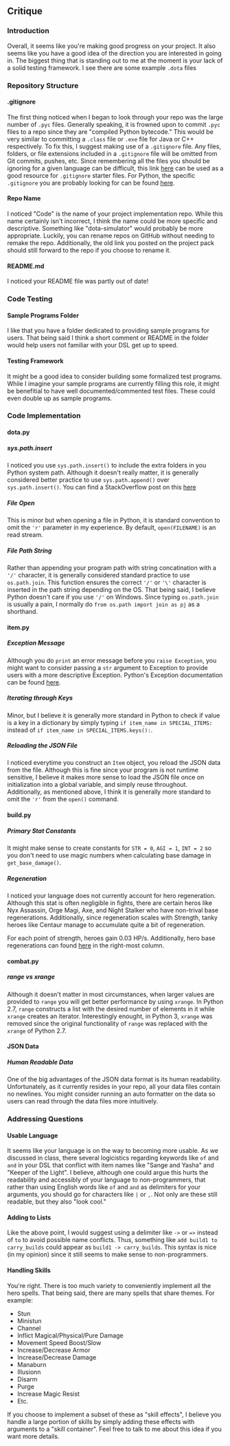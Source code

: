 
## Critique

### Introduction

Overall, it seems like you're making good progress on your project. It also seems like you have
a good idea of the direction you are interested in going in. The biggest thing that is standing
out to me at the moment is your lack of a solid testing framework. I see there are some example
`.dota` files





### Repository Structure

#### .gitignore
The first thing noticed when I began to look through your repo was the large number of `.pyc`
files. Generally speaking, it is frowned upon to commit `.pyc` files to a repo since they are
"compiled Python bytecode." This would be very similar to committing a `.class` file or `.exe`
file for Java or C++ respectively. To fix this, I suggest making use of a `.gitignore` file.
Any files, folders, or file extensions included in a `.gitignore` file will be omitted from
Git commits, pushes, etc. Since remembering all the files you should be ignoring for a given
language can be difficult, this link [here](https://github.com/github/gitignore) can be used
as a good resource for `.gitignore` starter files. For Python, the specific `.gitignore` you
are probably looking for can be found
[here](https://github.com/github/gitignore/blob/master/Python.gitignore).

#### Repo Name
I noticed "Code" is the name of your project implementation repo. While this name certainly
isn't incorrect, I think the name could be more specific and descriptive. Something like
"dota-simulator" would probably be more appropriate. Luckily, you can rename repos on
GitHub without needing to remake the repo. Additionally, the old link you posted on the
project pack should still forward to the repo if you choose to rename it.

#### README.md
I noticed your README file was partly out of date!





### Code Testing

#### Sample Programs Folder
I like that you have a folder dedicated to providing sample programs for users. That being
said I think a short comment or README in the folder would help users not familiar with your
DSL get up to speed.

#### Testing Framework
It might be a good idea to consider building some formalized test programs. While I imagine
your sample programs are currently filling this role, it might be benefitial to have well
documented/commented test files. These could even double up as sample programs.





### Code Implementation

#### dota.py

##### sys.path.insert
I noticed you use `sys.path.insert()` to include the extra folders in you Python system path.
Although it doesn't really matter, it is generally considered better practice to use
`sys.path.append()` over `sys.path.insert()`. You can find a StackOverflow post on this
[here](http://stackoverflow.com/questions/10095037/why-use-sys-path-appendpath-instead-of-sys-path-insert1-path)

##### File Open
This is minor but when opening a file in Python, it is standard convention to omit the `'r'` parameter
in my experience. By default, `open(FILENAME)` is an read stream.

##### File Path String
Rather than appending your program path with string concatination with a `'/'` character, it is
generally considered standard practice to use `os.path.join`. This function ensures the correct
`'/'` or `'\'` character is inserted in the path string depending on the OS. That being said, I
believe Python doesn't care if you use `'/'` on Windows. Since typing `os.path.join` is usually
a pain, I normally do `from os.path import join as pj` as a shorthand.



#### item.py

##### Exception Message
Although you do `print` an error message before you `raise Exception`, you might want to consider passing
a `str` argument to Exception to provide users with a more descriptive Exception. Python's Exception
documentation can be found [here](https://docs.python.org/2/tutorial/errors.html#handling-exceptions).

##### Iterating through Keys
Minor, but I believe it is generally more standard in Python to check if value is a key in a dictionary by simply typing `if item_name in SPECIAL_ITEMS:` instead of `if item_name in SPECIAL_ITEMS.keys():`.

##### Reloading the JSON File
I noticed everytime you construct an `Item` object, you reload the JSON data from the file. Although this
is fine since your program is not runtime sensitive, I believe it makes more sense to load the JSON
file once on initialization into a global variable, and simply reuse throughout. Additionally, as
mentioned above, I think it is generally more standard to omit the `'r'` from the `open()` command.



#### build.py

##### Primary Stat Constants
It might make sense to create constants for `STR = 0`, `AGI = 1`, `INT = 2` so you don't need to use
magic numbers when calculating base damage in `get_base_damage()`.

##### Regeneration
I noticed your language does not currently account for hero regeneration. Although this stat is
often negligible in fights, there are certain heros like Nyx Assassin, Orge Magi, Axe, and Night
Stalker who have non-trival base regenerations. Additionally, since regeneration scales with
Strength, tanky heroes like Centaur manage to accumulate quite a bit of regeneration.

For each point of strength, heroes gain 0.03 HP/s. Additionally, hero base regenerations can
found [here](http://dota2.gamepedia.com/Table_of_hero_attributes) in the right-most column.



#### combat.py

##### range vs xrange
Although it doesn't matter in most circumstances, when larger values are provided to `range`
you will get better performance by using `xrange`. In Python 2.7, `range` constructs a list
with the desired number of elements in it while `xrange` creates an iterator. Interestingly
enought, in Python 3, `xrange` was removed since the original functionality of `range` was
replaced with the `xrange` of Python 2.7.



#### JSON Data

##### Human Readable Data
One of the big advantages of the JSON data format is its human readability. Unfortunately, as
it currently resides in your repo, all your data files contain no newlines. You might consider
running an auto formatter on the data so users can read through the data files more intuitively.





### Addressing Questions

#### Usable Language
It seems like your language is on the way to becoming more usable. As we discussed in class,
there several logicistics regarding keywords like `of` and `and` in your DSL that conflict
with item names like "Sange and Yasha" and "Keeper of the Light". I believe, although one
could argue this hurts the readability and accessibly of your language to non-programmers,
that rather than using English words like `of` and `and` as delimiters for your arguments,
you should go for characters like `|` or `,`. Not only are these still readable, but they
also "look cool."

#### Adding to Lists
Like the above point, I would suggest using a delimiter like `->` or `=>` instead of `to`
to avoid possible name conflicts. Thus, something like `add build1 to carry_builds` could
appear as `build1 -> carry_builds`. This syntax is nice (in my opinion) since it still
seems to make sense to non-programmers.

#### Handling Skills
You're right. There is too much variety to conveniently implement all the hero spells.
That being said, there are many spells that share themes. For example:
   * Stun
   * Ministun
   * Channel
   * Inflict Magical/Physical/Pure Damage
   * Movement Speed Boost/Slow
   * Increase/Decrease Armor
   * Increase/Decrease Damage
   * Manaburn
   * Illusionn
   * Disarm
   * Purge
   * Increase Magic Resist
   * Etc.

If you choose to implement a subset of these as "skill effects", I believe you handle
a large portion of skills by simply adding these effects with arguments to a "skill
container". Feel free to talk to me about this idea if you want more details.
